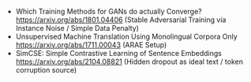 - Which Training Methods for GANs do actually Converge? https://arxiv.org/abs/1801.04406 (Stable Adversarial Training via Instance Noise / Simple Data Penalty)
- Unsupervised Machine Translation Using Monolingual Corpora Only https://arxiv.org/abs/1711.00043 (ARAE Setup)
- SimCSE: Simple Contrastive Learning of Sentence Embeddings https://arxiv.org/abs/2104.08821 (Hidden dropout as ideal text / token corruption source)
